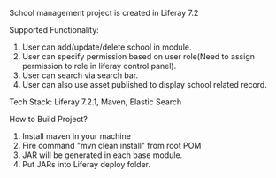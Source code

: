 School management project is created in Liferay 7.2

Supported Functionality: 

1. User can add/update/delete school in module.
2. User can specify permission based on user role(Need to assign permission to role in liferay control panel). 
3. User can search via search bar.
4. User can also use asset published to display school related record.

Tech Stack: Liferay 7.2.1, Maven, Elastic Search

How to Build Project?
1. Install maven in your machine
2. Fire command "mvn clean install" from root POM
3. JAR will be generated in each base module.
4. Put JARs into Liferay deploy folder.
